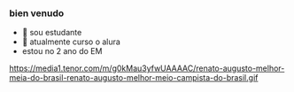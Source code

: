 ### bien venudo


- 🔭 sou estudante 
- 🌱 atualmente curso o alura
- estou no 2 ano do EM


https://media1.tenor.com/m/g0kMau3yfwUAAAAC/renato-augusto-melhor-meia-do-brasil-renato-augusto-melhor-meio-campista-do-brasil.gif
